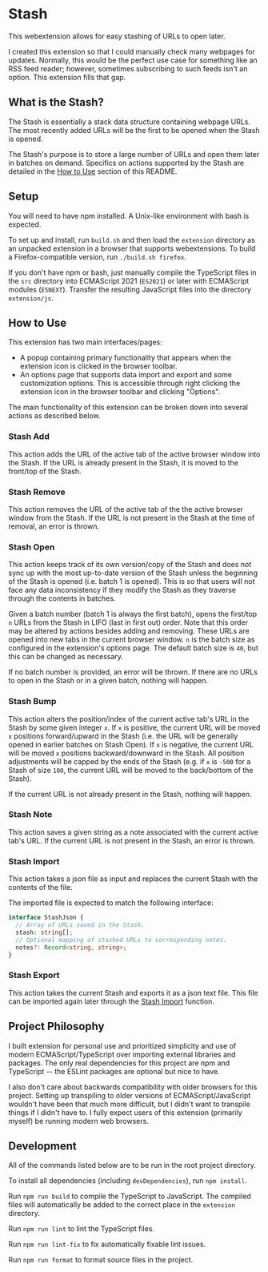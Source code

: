 # Stash

This webextension allows for easy stashing of URLs to open later.

I created this extension so that I could manually check many webpages for updates. Normally, this would be the perfect use case for something like an RSS feed reader; however, sometimes subscribing to such feeds isn't an option. This extension fills that gap.

## What is the Stash?

The Stash is essentially a stack data structure containing webpage URLs. The most recently added URLs will be the first to be opened when the Stash is opened.

The Stash's purpose is to store a large number of URLs and open them later in batches on demand. Specifics on actions supported by the Stash are detailed in the [How to Use](#how-to-use) section of this README.

## Setup

You will need to have npm installed. A Unix-like environment with bash is expected.

To set up and install, run `build.sh` and then load the `extension` directory as an unpacked extension in a browser that supports webextensions. To build a Firefox-compatible version, run `./build.sh firefox`.

If you don't have npm or bash, just manually compile the TypeScript files in the `src` directory into ECMAScript 2021 (`ES2021`) or later with ECMAScript modules (`ESNEXT`). Transfer the resulting JavaScript files into the directory `extension/js`.

## How to Use

This extension has two main interfaces/pages:

- A popup containing primary functionality that appears when the extension icon is clicked in the browser toolbar.
- An options page that supports data import and export and some customization options. This is accessible through right clicking the extension icon in the browser toolbar and clicking "Options".

The main functionality of this extension can be broken down into several actions as described below.

### Stash Add

This action adds the URL of the active tab of the active browser window into the Stash. If the URL is already present in the Stash, it is moved to the front/top of the Stash.

### Stash Remove

This action removes the URL of the active tab of the the active browser window from the Stash. If the URL is not present in the Stash at the time of removal, an error is thrown.

### Stash Open

This action keeps track of its own version/copy of the Stash and does not sync up with the most up-to-date version of the Stash unless the beginning of the Stash is opened (i.e. batch 1 is opened). This is so that users will not face any data inconsistency if they modify the Stash as they traverse through the contents in batches.

Given a batch number (batch 1 is always the first batch), opens the first/top `n` URLs from the Stash in LIFO (last in first out) order. Note that this order may be altered by actions besides adding and removing. These URLs are opened into new tabs in the current browser window. `n` is the batch size as configured in the extension's options page. The default batch size is `40`, but this can be changed as necessary.

If no batch number is provided, an error will be thrown. If there are no URLs to open in the Stash or in a given batch, nothing will happen.

### Stash Bump

This action alters the position/index of the current active tab's URL in the Stash by some given integer `x`. If `x` is positive, the current URL will be moved `x` positions forward/upward in the Stash (i.e. the URL will be generally opened in earlier batches on Stash Open). If `x` is negative, the current URL will be moved `x` positions backward/downward in the Stash. All position adjustments will be capped by the ends of the Stash (e.g. if `x` is `-500` for a Stash of size `100`, the current URL will be moved to the back/bottom of the Stash).

If the current URL is not already present in the Stash, nothing will happen.

### Stash Note

This action saves a given string as a note associated with the current active tab's URL. If the current URL is not present in the Stash, an error is thrown.

### Stash Import

This action takes a json file as input and replaces the current Stash with the contents of the file.

The imported file is expected to match the following interface:

```ts
interface StashJson {
  // Array of URLs saved in the Stash.
  stash: string[];
  // Optional mapping of stashed URLs to corresponding notes.
  notes?: Record<string, string>;
}
```

### Stash Export

This action takes the current Stash and exports it as a json text file. This file can be imported again later through the [Stash Import](#stash-import) function.

## Project Philosophy

I built extension for personal use and prioritized simplicity and use of modern ECMAScript/TypeScript over importing external libraries and packages. The only real dependencies for this project are npm and TypeScript -- the ESLint packages are optional but nice to have.

I also don't care about backwards compatibility with older browsers for this project. Setting up transpiling to older versions of ECMAScript/JavaScript wouldn't have been that much more difficult, but I didn't want to transpile things if I didn't have to. I fully expect users of this extension (primarily myself) be running modern web browsers.

## Development

All of the commands listed below are to be run in the root project directory.

To install all dependencies (including `devDependencies`), run `npm install`.

Run `npm run build` to compile the TypeScript to JavaScript. The compiled files will automatically be added to the correct place in the `extension` directory.

Run `npm run lint` to lint the TypeScript files.

Run `npm run lint-fix` to fix automatically fixable lint issues.

Run `npm run format` to format source files in the project.
